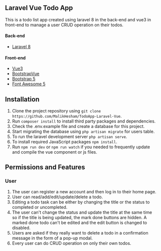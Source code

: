 ## Laravel Vue Todo App
This is a todo list app created using laravel 8 in the back-end and vue3 in front-end to manage a user CRUD operation on their todos.

#### Back-end
- [Laravel 8](https://laravel.com/)

#### Front-end
- [Vue3](https://v3.vuejs.org/)
- [BootstrapVue](https://bootstrap-vue.org/)
- [Bootstrap 5](https://getbootstrap.com/)
- [Font Awesome 5](https://fontawesome.com/)


## Installation
1. Clone the project repository using ```git clone https://github.com/MalikHesham/TodoApp-Laravel-Vue```.
2. Run ```composer install``` to install third party packages and dependencies.
3. Check the .env.example file and create a database for this project.
4. Start migrating the database using ```php artisan migrate``` for users table.
5. To run the laravel development server ```php artisan serve```.
6. To install required JavaScript packages ```npm install```.
7. Run ```npm run dev``` or ```npm run watch``` if you needed to frequently update and compile the vue component or js files. 

## Permissions and Features
### User
1. The user can register a new account and then log in to their home page.
2. User can read/add/edit/update/delete a todo.
3. Editing a todo task can be either by changing the title or the status to completed or uncompleted.
4. The user can't change the status and update the title at the same time so if the title is being updated, the mark done buttons are hidden. A marked done todo can't be edited and the edit button is changed to disabled.
5. Users are asked if they really want to delete a todo in a confirmation message in the form of a pop-up modal.
6. Every user can do CRUD operation on only their own todos.



